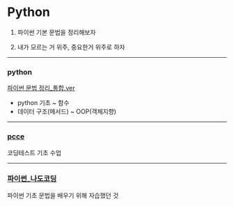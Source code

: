 # Python

1. 파이썬 기본 문법을 정리해보자

2. 내가 모르는 거 위주, 중요한거 위주로 하자
---------------------
### python
[파이썬 문법 정리_통합.ver](https://github.com/notrealsilk/TIL/blob/master/Python/python_%EB%AC%B8%EB%B2%95%EC%A0%95%EB%A6%AC_%ED%86%B5%ED%95%A9.md)

- python 기초 ~ 함수
- 데이터 구조(메서드) ~ OOP(객체지향)

---

### [pcce](https://github.com/notrealsilk/TIL/tree/master/Python/pcce)
코딩테스트 기초 수업

---
### [파이썬_나도코딩](https://github.com/notrealsilk/TIL/tree/master/Python/%E1%84%91%E1%85%A1%E1%84%8B%E1%85%B5%E1%84%8A%E1%85%A5%E1%86%AB_%E1%84%82%E1%85%A1%E1%84%83%E1%85%A9%E1%84%8F%E1%85%A9%E1%84%83%E1%85%B5%E1%86%BC)
파이썬 기초 문법을 배우기 위해 자습했던 것

